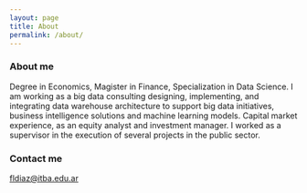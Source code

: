 ```yaml
---
layout: page
title: About
permalink: /about/
---
```

### About me

Degree in Economics, Magister in Finance, Specialization in Data Science.
I am working as a big data consulting designing, implementing, and integrating data warehouse architecture to support big data initiatives, business intelligence solutions and machine learning models.
Capital market experience, as an equity analyst and investment manager. I worked as a supervisor in the execution of several projects in the public sector.



### Contact me

[fldiaz@itba.edu.ar](mailto:fldiaz@itba.edu.ar)

